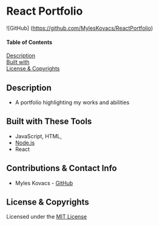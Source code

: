 # React Portfolio
![GitHub] (https://github.com/MylesKovacs/ReactPortfolio) 

#### Table of Contents  
[Description](#description)<br>
[Built with](#built-with-these-tools)<br>
[License & Copyrights](#license--copyrights)<br>

## Description
* A portfolio highlighting my works and abilities


## Built with These Tools
* JavaScript, HTML,
* [Node.js](https://nodejs.org/en/)
* React
## Contributions & Contact Info
* Myles Kovacs - [GitHub](https://github.com/MylesKovacs)

## License & Copyrights
Licensed under the [MIT License]('./LICENSE')